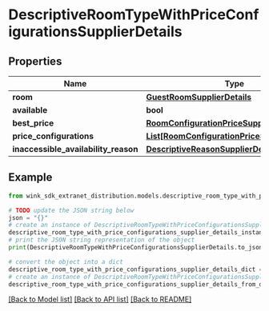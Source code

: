 # DescriptiveRoomTypeWithPriceConfigurationsSupplierDetails


## Properties

Name | Type | Description | Notes
------------ | ------------- | ------------- | -------------
**room** | [**GuestRoomSupplierDetails**](GuestRoomSupplierDetails.md) |  | [optional] 
**available** | **bool** |  | [optional] 
**best_price** | [**RoomConfigurationPriceSupplierDetails**](RoomConfigurationPriceSupplierDetails.md) |  | [optional] 
**price_configurations** | [**List[RoomConfigurationPriceSupplierDetails]**](RoomConfigurationPriceSupplierDetails.md) |  | [optional] 
**inaccessible_availability_reason** | [**DescriptiveReasonSupplierDetails**](DescriptiveReasonSupplierDetails.md) |  | [optional] 

## Example

```python
from wink_sdk_extranet_distribution.models.descriptive_room_type_with_price_configurations_supplier_details import DescriptiveRoomTypeWithPriceConfigurationsSupplierDetails

# TODO update the JSON string below
json = "{}"
# create an instance of DescriptiveRoomTypeWithPriceConfigurationsSupplierDetails from a JSON string
descriptive_room_type_with_price_configurations_supplier_details_instance = DescriptiveRoomTypeWithPriceConfigurationsSupplierDetails.from_json(json)
# print the JSON string representation of the object
print(DescriptiveRoomTypeWithPriceConfigurationsSupplierDetails.to_json())

# convert the object into a dict
descriptive_room_type_with_price_configurations_supplier_details_dict = descriptive_room_type_with_price_configurations_supplier_details_instance.to_dict()
# create an instance of DescriptiveRoomTypeWithPriceConfigurationsSupplierDetails from a dict
descriptive_room_type_with_price_configurations_supplier_details_from_dict = DescriptiveRoomTypeWithPriceConfigurationsSupplierDetails.from_dict(descriptive_room_type_with_price_configurations_supplier_details_dict)
```
[[Back to Model list]](../README.md#documentation-for-models) [[Back to API list]](../README.md#documentation-for-api-endpoints) [[Back to README]](../README.md)


